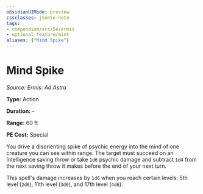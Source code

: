 ```yaml
---
obsidianUIMode: preview
cssclasses: json5e-note
tags:
- compendium/src/5e/ermis
- optional-feature/mint
aliases: ["Mind Spike"]
---
```

# Mind Spike
*Source: Ermis: Ad Astra* 

**Type:** Action

**Duration:** -

**Range:** 60 ft

**PE Cost:** Special

You drive a disorienting spike of psychic energy into the mind of one creature you can see within range. The target must succeed on an Intelligence saving throw or take `1d6` psychic damage and subtract `1d4` from the next saving throw it makes before the end of your next turn.

This spell's damage increases by `1d6` when you reach certain levels: 5th level (`2d6`), 11th level (`3d6`), and 17th level (`4d6`).